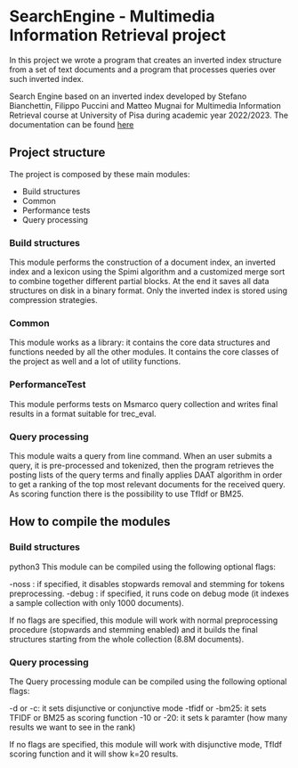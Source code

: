 # SearchEngine - Multimedia Information Retrieval project

In this project we wrote a program that creates an inverted index structure
from a set of text documents and a program that processes queries over such
inverted index.

Search Engine based on an inverted index developed by Stefano Bianchettin, Filippo Puccini and Matteo Mugnai for Multimedia Information Retrieval course at University of Pisa during academic year 2022/2023. The documentation can be found [here](/Documentation/documentation.pdf)

## Project structure
The project is composed by these main modules:

- Build structures
- Common
- Performance tests
- Query processing

### Build structures
This module performs the construction of a document index, an inverted index and a lexicon using the Spimi algorithm and a customized merge sort to combine together different partial blocks. At the end it saves all data structures on disk in a binary format. Only the inverted index is stored using compression strategies.

### Common
This module works as a library: it contains the core data structures and functions needed by all the other modules. It contains the core classes of the project as well and a lot of utility functions.

### PerformanceTest
This module performs tests on Msmarco query collection and writes final results in a format suitable for trec_eval.

### Query processing
This module waits a query from line command. When an user submits a query, it is pre-processed and tokenized, then the program retrieves the posting lists of the query terms and finally applies DAAT algorithm in order to get a ranking of the top most relevant documents for the received query. As scoring function there is the possibility to use TfIdf or BM25. 


## How to compile the modules
### Build structures
python3 
This module can be compiled using the following optional flags:

-noss : if specified, it disables stopwards removal and stemming for tokens preprocessing.
-debug : if specified, it runs code on debug mode (it indexes a sample collection with only 1000 documents).

If no flags are specified, this module will work with normal preprocessing procedure (stopwards and stemming enabled) and it builds the final structures starting from the whole collection (8.8M documents).

### Query processing
The Query processing module can be compiled using the following optional flags:

-d or -c: it sets disjunctive or conjunctive mode
-tfidf or -bm25: it sets TFIDF or BM25 as scoring function
-10 or -20: it sets k paramter (how many results we want to see in the rank)

If no flags are specified, this module will work with disjunctive mode, TfIdf scoring function and it will show k=20 results.
